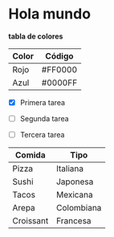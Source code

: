 # Hola mundo 

**tabla de colores**

| Color | Código |
| ----------- | ----------- |
| Rojo | #FF0000 |
| Azul | #0000FF |


- [x] Primera tarea
- [ ] Segunda tarea
- [ ] Tercera tarea


| Comida | Tipo |
| ----------- | ----------- |
| Pizza | Italiana |
| Sushi | Japonesa |
| Tacos | Mexicana |
| Arepa | Colombiana |
| Croissant | Francesa |
